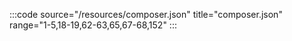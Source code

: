 :::code source="/resources/composer.json" title="composer.json" range="1-5,18-19,62-63,65,67-68,152" :::
